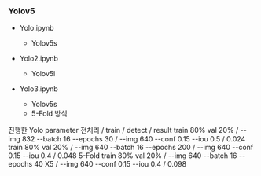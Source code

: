 ### Yolov5
+ Yolo.ipynb
    + Yolov5s

+ Yolo2.ipynb
    + Yolov5l

+ Yolo3.ipynb
    + Yolov5s
    + 5-Fold 방식



진행한 Yolo parameter
전처리 / train / detect / result
train 80% val 20% / --img 832 --batch 16 --epochs 30 / --img 640 --conf 0.15 --iou 0.5 / 0.024
train 80% val 20% / --img 640 --batch 16 --epochs 200 / --img 640 --conf 0.15 --iou 0.4 / 0.048
5-Fold train 80% val 20% / --img 640 --batch 16 --epochs 40 X5 / --img 640 --conf 0.15 --iou 0.4 / 0.098 
    